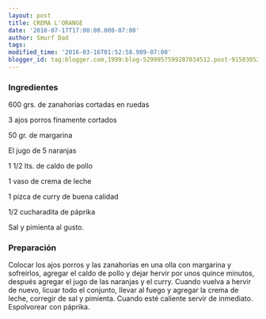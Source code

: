 ```yaml
---
layout: post
title: CREMA L'ORANGE
date: '2010-07-17T17:00:00.000-07:00'
author: Smurf Dad
tags: 
modified_time: '2016-03-16T01:52:58.989-07:00'
blogger_id: tag:blogger.com,1999:blog-5299957599287034512.post-9150305219780869854
---
```


<h3>Ingredientes</h3>

600 grs. de zanahorias cortadas en ruedas

3 ajos porros finamente cortados

50 gr. de margarina

El jugo de 5 naranjas

1 1/2 lts. de caldo de pollo

1 vaso de crema de leche

1 pizca de curry de buena calidad

1/2 cucharadita de páprika

Sal y pimienta al gusto.

<h3>Preparación</h3>

Colocar los ajos porros y las zanahorias en una olla con margarina y sofreírlos, agregar el caldo de pollo y dejar hervir por unos quince minutos, después agregar el jugo de las naranjas y el curry. Cuando vuelva a hervir de nuevo, licuar todo el conjunto, llevar al fuego y agregar la crema de leche, corregir de sal y pimienta. Cuando esté caliente servir de inmediato. Espolvorear con páprika.

